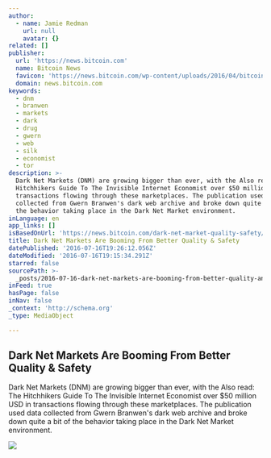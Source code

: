 ```yaml
---
author:
  - name: Jamie Redman
    url: null
    avatar: {}
related: []
publisher:
  url: 'https://news.bitcoin.com'
  name: Bitcoin News
  favicon: 'https://news.bitcoin.com/wp-content/uploads/2016/04/bitcoin_fav.png'
  domain: news.bitcoin.com
keywords:
  - dnm
  - branwen
  - markets
  - dark
  - drug
  - gwern
  - web
  - silk
  - economist
  - tor
description: >-
  Dark Net Markets (DNM) are growing bigger than ever, with the Also read: The
  Hitchhikers Guide To The Invisible Internet Economist over $50 million USD in
  transactions flowing through these marketplaces. The publication used data
  collected from Gwern Branwen's dark web archive and broke down quite a bit of
  the behavior taking place in the Dark Net Market environment.
inLanguage: en
app_links: []
isBasedOnUrl: 'https://news.bitcoin.com/dark-net-market-quality-safety/'
title: Dark Net Markets Are Booming From Better Quality & Safety
datePublished: '2016-07-16T19:26:12.056Z'
dateModified: '2016-07-16T19:15:34.291Z'
starred: false
sourcePath: >-
  _posts/2016-07-16-dark-net-markets-are-booming-from-better-quality-and-safety.md
inFeed: true
hasPage: false
inNav: false
_context: 'http://schema.org'
_type: MediaObject

---
```

<article style=""><h1>Dark Net Markets Are Booming From Better Quality &amp; Safety</h1><p>Dark Net Markets (DNM) are growing bigger than ever, with the Also read: The Hitchhikers Guide To The Invisible Internet Economist over $50 million USD in transactions flowing through these marketplaces. The publication used data collected from Gwern Branwen's dark web archive and broke down quite a bit of the behavior taking place in the Dark Net Market environment.</p><img src="https://news.bitcoin.com/wp-content/uploads/2016/07/20160716_irc535-804x1024.png" /></article>